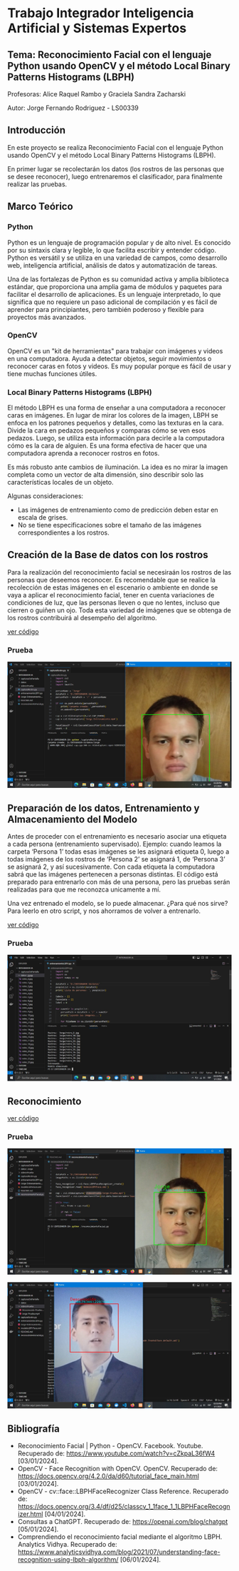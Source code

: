 # Trabajo Integrador Inteligencia Artificial y Sistemas Expertos

## Tema: Reconocimiento Facial con el lenguaje Python usando OpenCV y el método Local Binary Patterns Histograms (LBPH)

Profesoras: Alice Raquel Rambo y Graciela Sandra Zacharski

Autor: Jorge Fernando Rodriguez - LS00339

## Introducción

En este proyecto se realiza Reconocimiento Facial con el lenguaje Python usando OpenCV y el método Local Binary Patterns Histograms (LBPH).

En primer lugar se recolectarán los datos (los rostros de las personas que se desee reconocer), luego entrenaremos el clasificador, para finalmente realizar las pruebas.

## Marco Teórico

### Python

Python es un lenguaje de programación popular y de alto nivel. Es conocido por su sintaxis clara y legible, lo que facilita escribir y entender código. Python es versátil y se utiliza en una variedad de campos, como desarrollo web, inteligencia artificial, análisis de datos y automatización de tareas.

Una de las fortalezas de Python es su comunidad activa y amplia biblioteca estándar, que proporciona una amplia gama de módulos y paquetes para facilitar el desarrollo de aplicaciones. Es un lenguaje interpretado, lo que significa que no requiere un paso adicional de compilación y es fácil de aprender para principiantes, pero también poderoso y flexible para proyectos más avanzados.

### OpenCV

OpenCV es un "kit de herramientas" para trabajar con imágenes y videos en una computadora. Ayuda a detectar objetos, seguir movimientos o reconocer caras en fotos y videos. Es muy popular porque es fácil de usar y tiene muchas funciones útiles.

### Local Binary Patterns Histograms (LBPH)

El método LBPH es una forma de enseñar a una computadora a reconocer caras en imágenes. En lugar de mirar los colores de la imagen, LBPH se enfoca en los patrones pequeños y detalles, como las texturas en la cara. Divide la cara en pedazos pequeños y comparas cómo se ven esos pedazos. Luego, se utiliza esta información para decirle a la computadora cómo es la cara de alguien. Es una forma efectiva de hacer que una computadora aprenda a reconocer rostros en fotos.

Es más robusto ante cambios de iluminación. La idea es no mirar la imagen completa como un vector de alta dimensión, sino describir solo las características locales de un objeto. 

Algunas consideraciones: 
* Las imágenes de entrenamiento como de predicción deben estar en escala de grises. 
* No se tiene especificaciones sobre el tamaño de las imágenes correspondientes a los rostros.

## Creación de la Base de datos con los rostros

Para la realización del reconocimiento facial se necesiraán los rostros de las personas que deseemos reconocer. Es recomendable que se realice la recolección de estas imágenes en el escenario o ambiente en donde se vaya a aplicar el reconocimiento facial, tener en cuenta variaciones de condiciones de luz, que las personas lleven o que no lentes, incluso que cierren o guiñen un ojo. Toda esta variedad de imágenes que se obtenga de los rostros contribuirá al desempeño del algoritmo.

[ver código](https://github.com/jorferr89/reconocimiento-rostro-ia/blob/main/capturaRostro.py)

### Prueba

![Captura Rostro](/capturasDePantalla/captura-rostro.jpg)

## Preparación de los datos, Entrenamiento y Almacenamiento del Modelo

Antes de proceder con el entrenamiento es necesario asociar una etiqueta a cada persona (entrenamiento supervisado). Ejemplo: cuando leamos la carpeta ‘Persona 1’ todas esas imágenes se les asignará etiqueta 0, luego a todas imágenes de los rostros de ‘Persona 2’ se asignará 1,  de ‘Persona 3’ se asignará 2, y así sucesivamente. Con cada etiqueta la computadora sabrá que las imágenes pertenecen a personas distintas. El código está preparado para entrenarlo con más de una persona, pero las pruebas serán realizadas para que me reconozca unicamente a mí.

Una vez entrenado el modelo, se lo puede almacenar. ¿Para qué nos sirve? Para leerlo en otro script, y nos ahorramos de volver a entrenarlo.

[ver código](https://github.com/jorferr89/reconocimiento-rostro-ia/blob/main/entrenamientoLBPH.py)

### Prueba

![Entrenamiento](/capturasDePantalla/entrenamiento.jpg)

## Reconocimiento

[ver código](https://github.com/jorferr89/reconocimiento-rostro-ia/blob/main/reconocimientoFacial.py)

### Prueba

![Captura Rostro](/capturasDePantalla/reconocimiento-jorge.jpg)

![Captura Rostro](/capturasDePantalla/reconocimiento-desconocido.jpg)

## Bibliografía

* Reconocimiento Facial | Python - OpenCV. Facebook. Youtube. Recuperado de: https://www.youtube.com/watch?v=cZkpaL36fW4 [03/01/2024].
* OpenCV - Face Recognition with OpenCV. OpenCV. Recuperado de: https://docs.opencv.org/4.2.0/da/d60/tutorial_face_main.html [03/01/2024].
* OpenCV - cv::face::LBPHFaceRecognizer Class Reference. Recuperado de: https://docs.opencv.org/3.4/df/d25/classcv_1_1face_1_1LBPHFaceRecognizer.html [04/01/2024].
* Consultas a ChatGPT. Recuperado de: https://openai.com/blog/chatgpt [05/01/2024].
* Comprendiendo el reconocimiento facial mediante el algoritmo LBPH. Analytics Vidhya. Recuperado de: https://www.analyticsvidhya.com/blog/2021/07/understanding-face-recognition-using-lbph-algorithm/ [06/01/2024].
